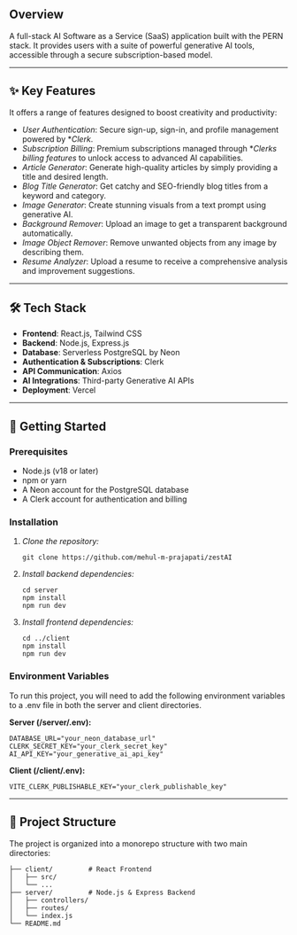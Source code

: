 ## Overview

A full-stack AI Software as a Service (SaaS) application built with the PERN stack. It provides users with a suite of powerful generative AI tools, accessible through a secure subscription-based model.

---

## ✨ Key Features

It offers a range of features designed to boost creativity and productivity:

* *User Authentication*: Secure sign-up, sign-in, and profile management powered by **Clerk*.
* *Subscription Billing*: Premium subscriptions managed through **Clerks billing features* to unlock access to advanced AI capabilities.
* *Article Generator*: Generate high-quality articles by simply providing a title and desired length.
* *Blog Title Generator*: Get catchy and SEO-friendly blog titles from a keyword and category.
* *Image Generator*: Create stunning visuals from a text prompt using generative AI.
* *Background Remover*: Upload an image to get a transparent background automatically.
* *Image Object Remover*: Remove unwanted objects from any image by describing them.
* *Resume Analyzer*: Upload a resume to receive a comprehensive analysis and improvement suggestions.

---

## 🛠 Tech Stack

- **Frontend**: React.js, Tailwind CSS
- **Backend**: Node.js, Express.js
- **Database**: Serverless PostgreSQL by Neon
- **Authentication & Subscriptions**: Clerk
- **API Communication**: Axios
- **AI Integrations**: Third-party Generative AI APIs
- **Deployment**: Vercel

---

## 🚀 Getting Started

### Prerequisites

* Node.js (v18 or later)
* npm or yarn
* A Neon account for the PostgreSQL database
* A Clerk account for authentication and billing

### Installation

1.  *Clone the repository:*
    ```
    git clone https://github.com/mehul-m-prajapati/zestAI
    ```

2.  *Install backend dependencies:*
    ```
    cd server
    npm install
    npm run dev
    ```

3.  *Install frontend dependencies:*
    ```
    cd ../client
    npm install
    npm run dev
    ```

### Environment Variables

To run this project, you will need to add the following environment variables to a .env file in both the server and client directories.

**Server (/server/.env):**
```
DATABASE_URL="your_neon_database_url"
CLERK_SECRET_KEY="your_clerk_secret_key"
AI_API_KEY="your_generative_ai_api_key"
```
**Client (/client/.env):**
```
VITE_CLERK_PUBLISHABLE_KEY="your_clerk_publishable_key"
```
---

## 📂 Project Structure

The project is organized into a monorepo structure with two main directories:

```
├── client/         # React Frontend
│   ├── src/
│   └── ...
├── server/         # Node.js & Express Backend
│   ├── controllers/
│   ├── routes/
│   └── index.js
└── README.md

```
